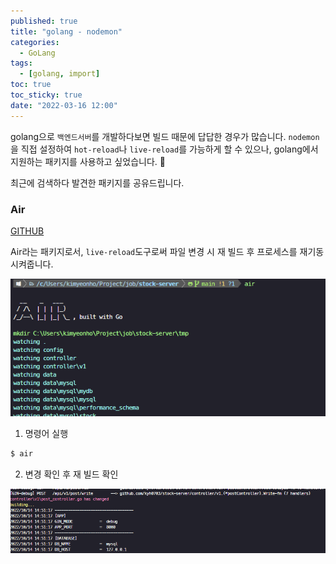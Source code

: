 ```yaml
---
published: true
title: "golang - nodemon"
categories:
  - GoLang
tags:
  - [golang, import]
toc: true
toc_sticky: true
date: "2022-03-16 12:00"
---
```


golang으로 `백엔드서버`를 개발하다보면 빌드 때문에 답답한 경우가 많습니다. `nodemon`을 직접 설정하여 `hot-reload`나 `live-reload`를 가능하게 할 수 있으나, golang에서 지원하는 패키지를 사용하고 싶었습니다. 🤣

최근에 검색하다 발견한 패키지를 공유드립니다.

### Air

[GITHUB]([github.com/cosmtrek/air](https://github.com/cosmtrek/air))

Air라는 패키지로서, `live-reload`도구로써 파일 변경 시 재 빌드 후 프로세스를 재기동시켜줍니다.

![image-20221014150519650](../../../assets/images/posts/2022-10-14-post-golang-nodemon/image-20221014150519650.png)

1. 명령어 실행

```bash
$ air
```

2. 변경 확인 후 재 빌드 확인

![image-20221014150633502](../../../assets/images/posts/2022-10-14-post-golang-nodemon/image-20221014150633502.png)
